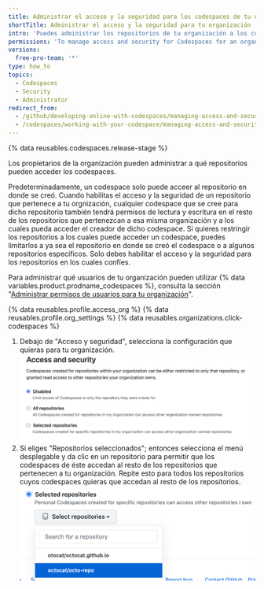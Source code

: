 ```yaml
---
title: Administrar el acceso y la seguridad para los codespaces de tu organización
shortTitle: Administrar el acceso y la seguridad para tu organización
intro: 'Puedes administrar los repositorios de tu organización a los cuales pueden acceder los {% data variables.product.prodname_codespaces %}.'
permissions: 'To manage access and security for Codespaces for an organization, you must be an organization owner.'
versions:
  free-pro-team: '*'
type: how_to
topics:
  - Codespaces
  - Security
  - Administrator
redirect_from:
  - /github/developing-online-with-codespaces/managing-access-and-security-for-codespaces
  - /codespaces/working-with-your-codespace/managing-access-and-security-for-codespaces
---
```


{% data reusables.codespaces.release-stage %}

Los propietarios de la organización pueden administrar a qué repositorios pueden acceder los codespaces.

Predeterminadamente, un codespace solo puede acceer al repositorio en donde se creó. Cuando habilitas el acceso y la seguridad de un repositorio que pertenece a tu orgnización, cualquier codespace que se cree para dicho repositorio también tendrá permisos de lectura y escritura en el resto de los repositorios que pertenezcan a esa misma organización y a los cuales pueda acceder el creador de dicho codespace. Si quieres restringir los repositorios a los cuales puede acceder un codespace, puedes limitarlos a ya sea el repositorio en donde se creó el codespace o a algunos repositorios específicos. Solo debes habilitar el acceso y la seguridad para los repositorios en los cuales confíes.

Para administrar qué usuarios de tu organización pueden utilizar {% data variables.product.prodname_codespaces %}, consulta la sección "[Administrar permisos de usuarios para tu organización](/codespaces/managing-codespaces-for-your-organization/managing-user-permissions-for-your-organization)".

{% data reusables.profile.access_org %}
{% data reusables.profile.org_settings %}
{% data reusables.organizations.click-codespaces %}
1. Debajo de "Acceso y seguridad", selecciona la configuración que quieras para tu organización.![Botones radiales para adminsitrar los repositorios confiables](/assets/images/help/settings/codespaces-org-access-and-security-radio-buttons.png)
1. Si eliges "Repositorios seleccionados"; entonces selecciona el menú desplegable y da clic en un repositorio para permitir que los codespaces de éste accedan al resto de los repositorios que pertenecen a tu organización. Repite esto para todos los repositorios cuyos codespaces quieras que accedan al resto de los repositorios. ![Menú desplegable de "Repositorios seleccionados"](/assets/images/help/settings/codespaces-access-and-security-repository-drop-down.png)
